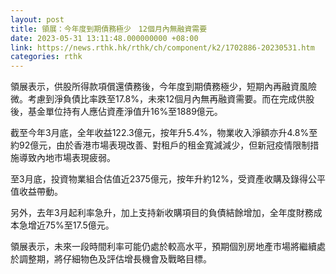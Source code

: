 ```yaml
---
layout: post
title: 領展：今年度到期債務極少　12個月內無融資需要
date: 2023-05-31 13:11:48.000000000 +08:00
link: https://news.rthk.hk/rthk/ch/component/k2/1702886-20230531.htm
categories: rthk
---
```


領展表示，供股所得款項償還債務後，今年度到期債務極少，短期內再融資風險微。考慮到淨負債比率跌至17.8%，未來12個月內無再融資需要。而在完成供股後，基金單位持有人應佔資產淨值升16%至1889億元。

截至今年3月底，全年收益122.3億元，按年升5.4%，物業收入淨額亦升4.8%至約92億元，由於香港市場表現改善、對租戶的租金寬減減少，但新冠疫情限制措施導致內地市場表現疲弱。

至3月底，投資物業組合估值近2375億元，按年升約12%，受資產收購及錄得公平值收益帶動。

另外，去年3月起利率急升，加上支持新收購項目的負債結餘增加，全年度財務成本急增近75%至17.5億元。

領展表示，未來一段時間利率可能仍處於較高水平，預期個別房地產市場將繼續處於調整期，將仔細物色及評估增長機會及戰略目標。
